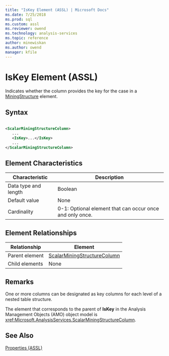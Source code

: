 ```yaml
---
title: "IsKey Element (ASSL) | Microsoft Docs"
ms.date: 7/25/2018
ms.prod: sql
ms.custom: assl
ms.reviewer: owend
ms.technology: analysis-services
ms.topic: reference
author: minewiskan
ms.author: owend
manager: kfile
---
```

# IsKey Element (ASSL)

  Indicates whether the column provides the key for the case in a [MiningStructure](objects/miningstructure-element-assl.md) element.  
  
## Syntax  
  
```xml  
  
<ScalarMiningStructureColumn>  
   ...  
   <IsKey>...</IsKey>  
   ...  
</ScalarMiningStructureColumn>  
```  
  
## Element Characteristics  
  
|Characteristic|Description|  
|--------------------|-----------------|  
|Data type and length|Boolean|  
|Default value|None|  
|Cardinality|0-1: Optional element that can occur once and only once.|  
  
## Element Relationships  
  
|Relationship|Element|  
|------------------|-------------|  
|Parent element|[ScalarMiningStructureColumn](data-type/scalarminingstructurecolumn-data-type-assl.md)|  
|Child elements|None|  
  
## Remarks  
 One or more columns can be designated as key columns for each level of a nested table structure.  
  
 The element that corresponds to the parent of **IsKey** in the Analysis Management Objects (AMO) object model is <xref:Microsoft.AnalysisServices.ScalarMiningStructureColumn>.  
  
## See Also  
 [Properties &#40;ASSL&#41;](properties/properties-assl.md)  
  
  
